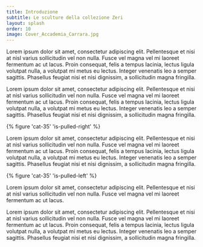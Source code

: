 ```yaml
---
title: Introduzione
subtitle: Le sculture della collezione Zeri 
layout: splash
order: 10
image: Cover_Accademia_Carrara.jpg
---
```


Lorem ipsum dolor sit amet, consectetur adipiscing elit. Pellentesque et nisi at nisl varius sollicitudin vel non nulla. Fusce vel magna vel mi laoreet fermentum ac ut lacus. Proin consequat, felis a tempus lacinia, lectus ligula volutpat nulla, a volutpat mi metus eu lectus. Integer venenatis leo a semper sagittis. Phasellus feugiat nisi et nisi dignissim, a sollicitudin magna fringilla.

Lorem ipsum dolor sit amet, consectetur adipiscing elit. Pellentesque et nisi at nisl varius sollicitudin vel non nulla. Fusce vel magna vel mi laoreet fermentum ac ut lacus. Proin consequat, felis a tempus lacinia, lectus ligula volutpat nulla, a volutpat mi metus eu lectus. Integer venenatis leo a semper sagittis. Phasellus feugiat nisi et nisi dignissim, a sollicitudin magna fringilla.

{% figure 'cat-35' 'is-pulled-right' %}

Lorem ipsum dolor sit amet, consectetur adipiscing elit. Pellentesque et nisi at nisl varius sollicitudin vel non nulla. Fusce vel magna vel mi laoreet fermentum ac ut lacus. Proin consequat, felis a tempus lacinia, lectus ligula volutpat nulla, a volutpat mi metus eu lectus. Integer venenatis leo a semper sagittis. Phasellus feugiat nisi et nisi dignissim, a sollicitudin magna fringilla.

{% figure 'cat-35' 'is-pulled-left' %}

Lorem ipsum dolor sit amet, consectetur adipiscing elit. Pellentesque et nisi at nisl varius sollicitudin vel non nulla. Fusce vel magna vel mi laoreet fermentum ac ut lacus. 

Lorem ipsum dolor sit amet, consectetur adipiscing elit. Pellentesque et nisi at nisl varius sollicitudin vel non nulla. Fusce vel magna vel mi laoreet fermentum ac ut lacus. Proin consequat, felis a tempus lacinia, lectus ligula volutpat nulla, a volutpat mi metus eu lectus. Integer venenatis leo a semper sagittis. Phasellus feugiat nisi et nisi dignissim, a sollicitudin magna fringilla.
